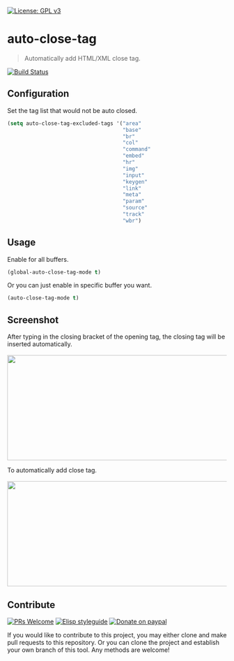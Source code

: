 [![License: GPL v3](https://img.shields.io/badge/License-GPL%20v3-blue.svg)](https://www.gnu.org/licenses/gpl-3.0)

# auto-close-tag
> Automatically add HTML/XML close tag.

[![Build Status](https://travis-ci.com/jcs090218/auto-close-tag.svg?branch=master)](https://travis-ci.com/jcs090218/auto-close-tag)

## Configuration

Set the tag list that would not be auto closed.

```el
(setq auto-close-tag-excluded-tags '("area"
                                     "base"
                                     "br"
                                     "col"
                                     "command"
                                     "embed"
                                     "hr"
                                     "img"
                                     "input"
                                     "keygen"
                                     "link"
                                     "meta"
                                     "param"
                                     "source"
                                     "track"
                                     "wbr")
```

## Usage

Enable for all buffers.

```el
(global-auto-close-tag-mode t)
```

Or you can just enable in specific buffer you want.

```el
(auto-close-tag-mode t)
```

## Screenshot

After typing in the closing bracket of the opening tag, the closing tag
will be inserted automatically. <br/><br/>
<img src="./etc/auto-close-tag-demo-1.gif" width="600" height="241"/>

To automatically add close tag. <br/><br/>
<img src="./etc/auto-close-tag-demo-2.gif" width="600" height="241"/>

## Contribute

[![PRs Welcome](https://img.shields.io/badge/PRs-welcome-brightgreen.svg)](http://makeapullrequest.com)
[![Elisp styleguide](https://img.shields.io/badge/elisp-style%20guide-purple)](https://github.com/bbatsov/emacs-lisp-style-guide)
[![Donate on paypal](https://img.shields.io/badge/paypal-donate-1?logo=paypal&color=blue)](https://www.paypal.me/jcs090218)

If you would like to contribute to this project, you may either 
clone and make pull requests to this repository. Or you can 
clone the project and establish your own branch of this tool. 
Any methods are welcome!
